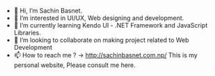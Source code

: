 - 👋 Hi, I’m Sachin Basnet.
- 👀 I’m interested in UI/UX, Web designing and development.
- 🌱 I’m currently learning Kendo UI - .NET Framework and JavaScript Libraries.
- 💞️ I’m looking to collaborate on making project related to Web Development
- 📫 How to reach me ? -> http://sachinbasnet.com.np/  This is my personal website, Please consult me here.

<!---
sachinb22/sachinb22 is a ✨ special ✨ repository because its `README.md` (this file) appears on your GitHub profile.
You can click the Preview link to take a look at your changes.
--->
